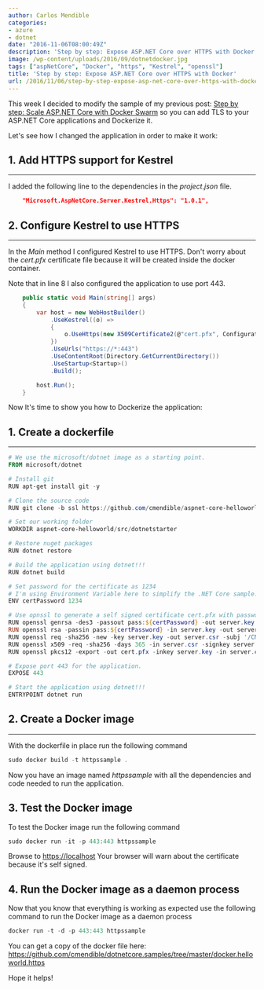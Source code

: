 ```yaml
---
author: Carlos Mendible
categories:
- azure
- dotnet
date: "2016-11-06T08:00:49Z"
description: 'Step by step: Expose ASP.NET Core over HTTPS with Docker'
image: /wp-content/uploads/2016/09/dotnetdocker.jpg
tags: ["aspNetCore", "Docker", "https", "Kestrel", "openssl"]
title: 'Step by step: Expose ASP.NET Core over HTTPS with Docker'
url: /2016/11/06/step-by-step-expose-asp-net-core-over-https-with-docker/
---
```

This week I decided to modify the sample of my previous post: <a href="https://carlos.mendible.com/2016/10/30/step-by-step-scale-asp-net-core-with-docker-swarm/" target="_blank">Step by step: Scale ASP.NET Core with Docker Swarm</a> so you can add TLS to your ASP.NET Core applications and Dockerize it.

Let's see how I changed the application in order to make it work:

## 1. Add HTTPS support for Kestrel
---
I added the following line to the dependencies in the <em>project.json</em> file.
    
``` json 
    "Microsoft.AspNetCore.Server.Kestrel.Https": "1.0.1",
```

## 2. Configure Kestrel to use HTTPS
---
In the <em>Main</em> method I configured Kestrel to use HTTPS. Don't worry about the <em>cert.pfx</em> certificate file because it will be created inside the docker container.
    
Note that in line 8 I also configured the application to use port 443.
    
``` csharp 
    public static void Main(string[] args)
    {
        var host = new WebHostBuilder()
            .UseKestrel((o) => 
            {
                o.UseHttps(new X509Certificate2(@"cert.pfx", Configuration["certPassword"]));
            })
            .UseUrls("https://*:443")
            .UseContentRoot(Directory.GetCurrentDirectory())
            .UseStartup<Startup>()
            .Build();

        host.Run();
    }
```

Now It's time to show you how to Dockerize the application:

## 1. Create a dockerfile
---
  

``` powershell 
# We use the microsoft/dotnet image as a starting point.
FROM microsoft/dotnet 

# Install git
RUN apt-get install git -y

# Clone the source code
RUN git clone -b ssl https://github.com/cmendible/aspnet-core-helloworld.git

# Set our working folder
WORKDIR aspnet-core-helloworld/src/dotnetstarter

# Restore nuget packages
RUN dotnet restore

# Build the application using dotnet!!!
RUN dotnet build

# Set password for the certificate as 1234
# I'm using Environment Variable here to simplify the .NET Core sample.
ENV certPassword 1234

# Use opnssl to generate a self signed certificate cert.pfx with password $env:certPassword
RUN openssl genrsa -des3 -passout pass:${certPassword} -out server.key 2048
RUN openssl rsa -passin pass:${certPassword} -in server.key -out server.key
RUN openssl req -sha256 -new -key server.key -out server.csr -subj '/CN=localhost'
RUN openssl x509 -req -sha256 -days 365 -in server.csr -signkey server.key -out server.crt
RUN openssl pkcs12 -export -out cert.pfx -inkey server.key -in server.crt -certfile server.crt -passout pass:${certPassword}

# Expose port 443 for the application.
EXPOSE 443

# Start the application using dotnet!!!
ENTRYPOINT dotnet run
```

## 2. Create a Docker image
---
With the dockerfile in place run the following command 
    
``` powershell
sudo docker build -t httpssample .
```

Now you have an image named <em>httpssample</em> with all the dependencies and code needed to run the application.
            
## 3. Test the Docker image
To test the Docker image run the following command 
          
``` powershell
sudo docker run -it -p 443:443 httpssample 
```

Browse to <a href="https://localhost" target="_blank">https://localhost</a> Your browser will warn about the certificate because it's self signed.
            
## 4. Run the Docker image as a daemon process

Now that you know that everything is working as expected use the following command to run the Docker image as a daemon process 
                
``` powershell
docker run -t -d -p 443:443 httpssample 
```
            
You can get a copy of the docker file here: <a href="https://github.com/cmendible/dotnetcore.samples/tree/master/docker.helloworld.https">https://github.com/cmendible/dotnetcore.samples/tree/master/docker.helloworld.https</a>
     
        
Hope it helps!
